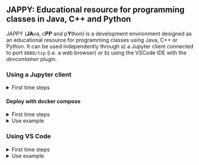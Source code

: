 ## JAPPY: Educational resource for programming classes in  Java,  C++ and Python

JAPPY (**JA**va, c**PP** and p**Y**thon) is a development environment designed as an educational resource for programming classes using Java, C++ or Python. It can be used independently through a) a Jupyter client connected to port `8888/tcp` (i.e. a web browser) or b) using the VSCode IDE with the *devcontainer* plugin.

### Using a Jupyter client

<details>
<summary>First time steps</summary>

To use JAPPY with a Jupyter client, you must use the [_docker-compose.yml_](classroom/docker-compose.yml) file available in the [_classroom_](classroom/) directory.

```
services:
  jappy:
    platform: linux/amd64
    image: gastudil/courses:jappy-vscode
    container_name: dev-jappy
    hostname: dev-jappy
    ports:
      - 8888:8888
    volumes:
      - ./workspace:/home/devuser/workspace
    ...
```
>Note: If the host is a computer with arm architecture (for example, mac computers with Mx processor), the `platform` field must be changed to `linux/arm64`.

Assuming the [_docker-compose.yml_](classroom/docker-compose.yml)  file is copied to a directory called `classroom`, a possible file structure to use with JAPPY is:

><pre>
>classroom/
>    └── docker-compose.yml
></pre>

When deploying this setup, docker compose maps the container port `8888/tcp` to port `8888/tcp` of the host as specified in the compose file. Also, the docker compose file maps the local directory named `workspace` to the `/home/devuser/workspace` directory located in the container. This allows work files to be stored in the container and persisted on the host. When the container is started, if the workspace directory does not exist, it is automatically created.

><pre>
>classroom/
>    ├── workspace/
>    └── docker-compose.yml
></pre>

</details>

#### Deploy with docker compose

<details>
<summary>First time steps</summary>

```
$ docker compose up -d
```

When you run this command, the following output is expected:

><pre>
>[+] Running 2/2
> ✔ Network classroom_back_net  Created
> ✔ Container dev-jappy         Started
></pre>

Optionally, you can check that containers are running and port mapping:

```
$ docker compose ps
```

><pre>
>NAME        IMAGE                            COMMAND                  SERVICE   CREATED          STATUS          PORTS
>dev-jappy   gastudil/courses:jappy-jupyter   "/usr/bin/supervisor…"   jappy     42 seconds ago   Up 41 seconds   80/tcp, 0.0.0.0:8888->8888/tcp
><pre>

Navigate to `http://localhost:8888` in your web browser to access Jupyter server. This jupyter server contains the kernels for Python, Java and C++. The *Jupyter Server Root* is mapped to current directory in the host (`classroom` directory in this example). The local directory `workspace`in the host is mapped to `/home/devuser/workspace` in the container.

<div align="center">
<img src="imgs/jupyter-dirs-03.png" width="90%">
</div>

Finally, to stop and remove the containers:

```
$ docker compose down
```
</details>

<details>
<summary>Use example</summary>

Nulla auctor leo eget ultricies laoreet. Etiam purus enim, vestibulum aliquam sem ut, pharetra semper nisl. Integer sit amet consequat erat, a posuere leo. Suspendisse scelerisque tincidunt vehicula. Sed efficitur est leo, nec pellentesque ligula tincidunt sit amet. Cras scelerisque eleifend sodales. Etiam venenatis, justo eget ultricies consectetur, mauris ligula facilisis ipsum, nec dignissim odio arcu in quam.

</details>

### Using VS Code

<details>
<summary>First time steps</summary>

To use JAPPY with VS Code, you must use the [_docker-compose.yml_](classroom/docker-compose.yml) and [_.devcontainer.json_](classroom/.devcontainer.json) files available in the classroom directory.

>`docker-compose.yml` file: 
>
>```
>services:
>  jappy:
>    platform: linux/amd64
>    image: gastudil/courses:jappy-vscode
>    container_name: dev-jappy
>    hostname: dev-jappy
>    ports:
>      - 8888:8888
>    volumes:
>      - ./workspace:/home/devuser/workspace
>    ...
>```
>
>
>`.devcontainer.json` file:
>
>```
>{
>    "dockerComposeFile": "docker-compose.yml",
>    "service": "jappy",
>    "remoteUser": "devuser",
>    
>    "workspaceMount": "source=${localWorkspaceFolder},target=/home/devuser/workspace/${localWorkspaceFolderBasename},type=bind,consistency=consistent",
>    "workspaceFolder": "/home/devuser/workspace",
>    ...
>}
>```

It is recommended to enable the "Open with VS Code" option. On Windows, this option is enabled during the Docker Desktop installation. On MacOS, the procedure described in [_this file_](https://github.com/g-courses/jappy.rc/blob/main/docs/vscode-macos-menu-contextual.md) should be performed.


Assuming both files ([_docker-compose.yml_](classroom/docker-compose.yml)  and [_.devcontainer.json_](classroom/.devcontainer.json)) are copied to a directory called `classroom`, a possible file structure to use with JAPPY is:

><pre>
>classroom/
>    ├── .devcontainer.json
>    └── docker-compose.yml
></pre>

Once the directory is filled with files, you must open the directory with VS Code. One way to do this is through the context menu shown in the following figure. The `workspace` directory will be created if it is not already created.

<div align="center">
<img src="imgs/vscode-dirs-01.jpg" width="70%">
</div>

When you open the directory with VS Code (with the devcontainer plugin enabled), the folder should reopen in the container:

<div align="center">
<img src="imgs/vscode-open-01.jpg" width="100%">
</div>

The first time the container is created, the development environment's dependencies are installed. When this process completes (VS Code plugins icon without prompts), the development environment is ready to use.

<div align="center">
<img src="imgs/vscode-seq-01.jpg" width="100%">
</div>

The *WORKPACE[...]* environment is mapped to `workspace` directory in the host. The local directory `workspace`in the host is mapped to `/home/devuser/workspace` in the container.

<div align="center">
<img src="imgs/vscode-arch-01.jpg" width="100%">
</div>

> Note: It is worth remembering that the files inside the workspace directory are processed inside the container with the tools that it has installed.

</details>

<details>
<summary>Use example</summary>

Nulla auctor leo eget ultricies laoreet. Etiam purus enim, vestibulum aliquam sem ut, pharetra semper nisl. Integer sit amet consequat erat, a posuere leo. Suspendisse scelerisque tincidunt vehicula. Sed efficitur est leo, nec pellentesque ligula tincidunt sit amet. Cras scelerisque eleifend sodales. Etiam venenatis, justo eget ultricies consectetur, mauris ligula facilisis ipsum, nec dignissim odio arcu in quam.

</details>

